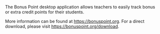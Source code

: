 The Bonus Point desktop application allows teachers to easily track bonus or extra credit points for their students.

More information can be found at https://bonuspoint.org.
For a direct download, please visit https://bonuspoint.org/download.
